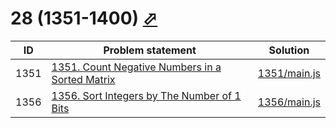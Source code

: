 # 28 (1351-1400) [⬀](https://leetcode.com/problemset/all/#page-28)


| ID   | Problem statement                                                                                                           | Solution                     |
|------|-----------------------------------------------------------------------------------------------------------------------------|------------------------------|
| 1351 | [1351. Count Negative Numbers in a Sorted Matrix](https://leetcode.com/problems/count-negative-numbers-in-a-sorted-matrix/) | [1351/main.js](1351/main.js) |
| 1356 | [1356. Sort Integers by The Number of 1 Bits](https://leetcode.com/problems/sort-integers-by-the-number-of-1-bits/)         | [1356/main.js](1356/main.js) |

